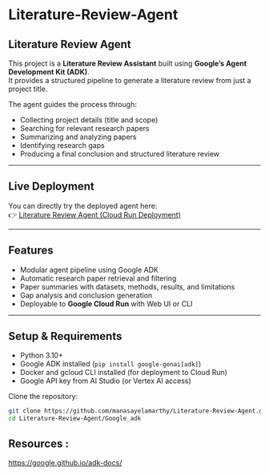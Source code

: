 # Literature-Review-Agent
## Literature Review Agent

This project is a **Literature Review Assistant** built using **Google’s Agent Development Kit (ADK)**.  
It provides a structured pipeline to generate a literature review from just a project title.  

The agent guides the process through:
- Collecting project details (title and scope)
- Searching for relevant research papers
- Summarizing and analyzing papers
- Identifying research gaps
- Producing a final conclusion and structured literature review

---

## Live Deployment

You can directly try the deployed agent here:  
👉 [Literature Review Agent (Cloud Run Deployment)](https://literature-agent-service-809404788066.asia-south1.run.app)

---

## Features

- Modular agent pipeline using Google ADK
- Automatic research paper retrieval and filtering
- Paper summaries with datasets, methods, results, and limitations
- Gap analysis and conclusion generation
- Deployable to **Google Cloud Run** with Web UI or CLI

---

## Setup & Requirements

- Python 3.10+  
- Google ADK installed (`pip install google-genai[adk]`)  
- Docker and gcloud CLI installed (for deployment to Cloud Run)  
- Google API key from AI Studio (or Vertex AI access)  

Clone the repository:
```bash
git clone https://github.com/manasayelamarthy/Literature-Review-Agent.git
cd Literature-Review-Agent/Google_adk
```
## Resources :

https://google.github.io/adk-docs/
